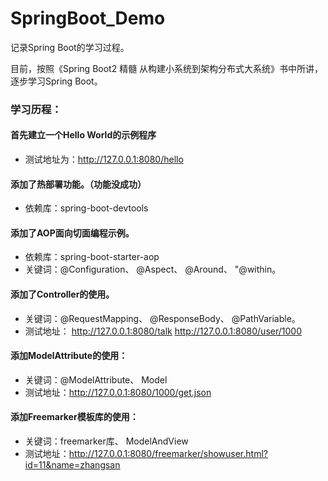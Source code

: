 # SpringBoot_Demo
记录Spring Boot的学习过程。

目前，按照《Spring Boot2 精髓 从构建小系统到架构分布式大系统》书中所讲，逐步学习Spring Boot。

### 学习历程：

####  首先建立一个Hello World的示例程序
* 测试地址为：http://127.0.0.1:8080/hello
####  添加了热部署功能。（功能没成功）
* 依赖库：spring-boot-devtools
####  添加了AOP面向切面编程示例。
* 依赖库：spring-boot-starter-aop
* 关键词：@Configuration、 @Aspect、 @Around、 "@within。
####  添加了Controller的使用。
* 关键词：@RequestMapping、 @ResponseBody、 @PathVariable。
* 测试地址：
    http://127.0.0.1:8080/talk
    http://127.0.0.1:8080/user/1000
#### 添加ModelAttribute的使用：
* 关键词：@ModelAttribute、 Model
* 测试地址：http://127.0.0.1:8080/1000/get.json
#### 添加Freemarker模板库的使用：
* 关键词：freemarker库、 ModelAndView
* 测试地址：http://127.0.0.1:8080/freemarker/showuser.html?id=11&name=zhangsan

